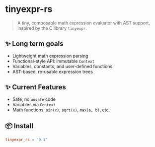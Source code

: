 # tinyexpr-rs

> A tiny, composable math expression evaluator with AST support, inspired by the C library `tinyexpr`.

## ✨ Long term goals

- Lightweight math expression parsing
- Functional-style API: immutable `Context`
- Variables, constants, and user-defined functions
- AST-based, re-usable expression trees

## ✨ Current Features

- Safe, no `unsafe` code
- Variables via `Context`
- Math functions: `sin(x)`, `sqrt(x)`, `max(a, b)`, etc.

## 📦 Install

```toml
tinyexpr_rs = "0.1"
```
